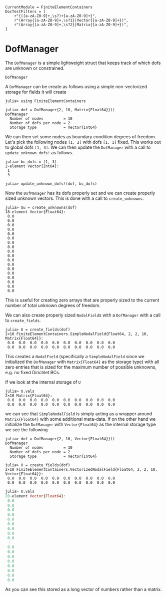 ```@meta
CurrentModule = FiniteElementContainers
DocTestFilters = [
    r"{([a-zA-Z0-9]+,\s?)+[a-zA-Z0-9]+}",
    r"(Array{[a-zA-Z0-9]+,\s?1}|Vector{[a-zA-Z0-9]+})",
    r"(Array{[a-zA-Z0-9]+,\s?2}|Matrix{[a-zA-Z0-9]+})",
]
```

# DofManager
The ```DofManager``` is a simple lightweight struct that keeps track of which dofs are unknown or constrained.

```@docs
DofManager
```

A ```DofManager``` can be create as follows using a simple non-vectorized storage for fields it will create

```jldoctest dof
julia> using FiniteElementContainers

julia> dof = DofManager{2, 10, Matrix{Float64}}()
DofManager
  Number of nodes         = 10
  Number of dofs per node = 2
  Storage type            = Vector{Int64}

```

We can then set some nodes as boundary condition degrees of freedom. Let's pick the following nodes ```[1, 2]``` with dofs ```[1, 1]``` fixed. This works out to global dofs ```[1, 3]```. We can then update the ```DofManager``` with a call to ```update_unknown_dofs!``` as follows.

```jldoctest dof
julia> bc_dofs = [1, 3]
2-element Vector{Int64}:
 1
 3

julia> update_unknown_dofs!(dof, bc_dofs)

```

Now the ```DofManager``` has its dofs properly set and we can create properly sized unknown vectors. This is done with a call to ```create_unknowns```.

```jldoctest dof
julia> Uu = create_unknowns(dof)
18-element Vector{Float64}:
 0.0
 0.0
 0.0
 0.0
 0.0
 0.0
 0.0
 0.0
 0.0
 0.0
 0.0
 0.0
 0.0
 0.0
 0.0
 0.0
 0.0
 0.0

```

This is useful for creating zero arrays that are properly sized to the current number of total unknown degrees of freedom. 

We can also create properly sized ```NodalField```s with a ```DofManager``` with a call to ```create_fields```.

```jldoctest dof
julia> U = create_fields(dof)
2×10 FiniteElementContainers.SimpleNodalField{Float64, 2, 2, 10, Matrix{Float64}}:
 0.0  0.0  0.0  0.0  0.0  0.0  0.0  0.0  0.0  0.0
 0.0  0.0  0.0  0.0  0.0  0.0  0.0  0.0  0.0  0.0

```

This creates a ```NodalField``` (specifically a ```SimpleNodalField``` since we initialized the ```DofManager``` with ```Matrix{Float64}``` as the storage type) with all zero entries that is sized for the maximum number of possible unknowns, e.g. no fixed Dirichlet BCs.

If we look at the internal storage of ```U```
```jldoctest dof
julia> U.vals
2×10 Matrix{Float64}:
 0.0  0.0  0.0  0.0  0.0  0.0  0.0  0.0  0.0  0.0
 0.0  0.0  0.0  0.0  0.0  0.0  0.0  0.0  0.0  0.0

```
we can see that ```SimpleNodalField``` is simply acting as a wrapper around ```Matrix{Float64}``` with some additional meta-data. If on the other hand we initialize the ```DofManager``` with ```Vector{Float64}``` as the internal storage type we see the following

```jldoctest dof
julia> dof = DofManager{2, 10, Vector{Float64}}()
DofManager
  Number of nodes         = 10
  Number of dofs per node = 2
  Storage type            = Vector{Int64}

julia> U = create_fields(dof)
2×10 FiniteElementContainers.VectorizedNodalField{Float64, 2, 2, 10, Vector{Float64}}:
 0.0  0.0  0.0  0.0  0.0  0.0  0.0  0.0  0.0  0.0
 0.0  0.0  0.0  0.0  0.0  0.0  0.0  0.0  0.0  0.0
```

```julia
julia> U.vals
20-element Vector{Float64}:
 0.0
 0.0
 0.0
 0.0
 0.0
 0.0
 0.0
 0.0
 0.0
 ⋮
 0.0
 0.0
 0.0
 0.0
 0.0
 0.0
 0.0
 0.0

```

As you can see this stored as a long vector of numbers rather than a matrix.
